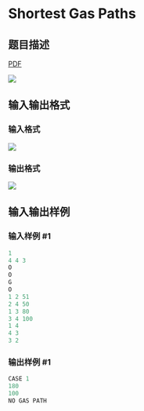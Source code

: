 # Shortest Gas Paths

## 题目描述

[problemUrl]: https://uva.onlinejudge.org/index.php?option=com_onlinejudge&Itemid=8&category=602&page=show_problem&problem=4348

[PDF](https://uva.onlinejudge.org/external/126/p12625.pdf)

![](https://cdn.luogu.com.cn/upload/vjudge_pic/UVA12625/574ae872c54ed616720661e60d737213fbe83c40.png)

## 输入输出格式

### 输入格式

![](https://cdn.luogu.com.cn/upload/vjudge_pic/UVA12625/def4a698213d7bff50fc5afb23290d2897ade51a.png)

### 输出格式

![](https://cdn.luogu.com.cn/upload/vjudge_pic/UVA12625/6a21b2b4b0ffe110b91657ca9c2849eabc47e335.png)

## 输入输出样例

### 输入样例 #1

```cpp
1
4 4 3
O
O
G
O
1 2 51
2 4 50
1 3 80
3 4 100
1 4
4 3
3 2
```


### 输出样例 #1

```cpp
CASE 1
180
100
NO GAS PATH
```


